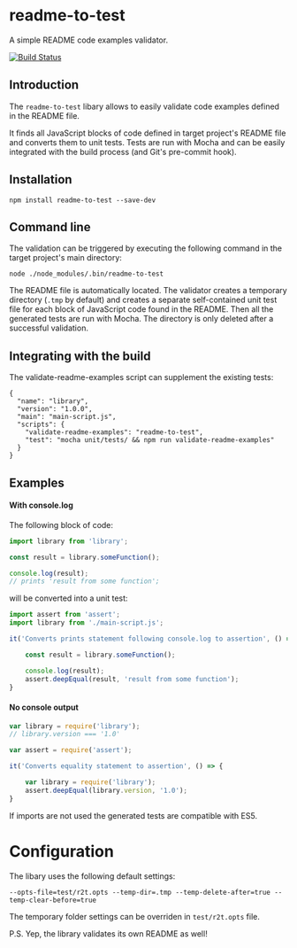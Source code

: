 # readme-to-test

A simple README code examples validator.

[![Build Status](https://snap-ci.com/aswitalski/readme-to-test/branch/master/build_image)](https://snap-ci.com/aswitalski/readme-to-test/branch/master)

## Introduction

The `readme-to-test` libary allows to easily validate code examples defined in the README file.

It finds all JavaScript blocks of code defined in target project's README file and converts them to unit tests.
Tests are run with Mocha and can be easily integrated with the build process (and Git's pre-commit hook).

## Installation

`npm install readme-to-test --save-dev`

## Command line

The validation can be triggered by executing the following command in the target project's main directory:
```
node ./node_modules/.bin/readme-to-test
```
The README file is automatically located. The validator creates a temporary directory (`.tmp` by default) and creates a separate self-contained unit test file for each block of JavaScript code found in the README. Then all the generated tests are run with Mocha. The directory is only deleted after a successful validation.

## Integrating with the build

The validate-readme-examples script can supplement the existing tests:

```
{
  "name": "library",
  "version": "1.0.0",
  "main": "main-script.js",
  "scripts": {
    "validate-readme-examples": "readme-to-test",
    "test": "mocha unit/tests/ && npm run validate-readme-examples"
  }
}
```

## Examples

#### With console.log

The following block of code:

``` js
import library from 'library';

const result = library.someFunction();

console.log(result);
// prints 'result from some function';
```

will be converted into a unit test:

``` js
import assert from 'assert';
import library from './main-script.js';

it('Converts prints statement following console.log to assertion', () => {

    const result = library.someFunction();

    console.log(result);
    assert.deepEqual(result, 'result from some function');
}
```

#### No console output

``` js
var library = require('library');
// library.version === '1.0'
```

``` js
var assert = require('assert');

it('Converts equality statement to assertion', () => {

    var library = require('library');
    assert.deepEqual(library.version, '1.0');
}
```

If imports are not used the generated tests are compatible with ES5.

# Configuration

The libary uses the following default settings:
```
--opts-file=test/r2t.opts --temp-dir=.tmp --temp-delete-after=true --temp-clear-before=true
```

The temporary folder settings can be overriden in `test/r2t.opts` file.

P.S. Yep, the library validates its own README as well!
